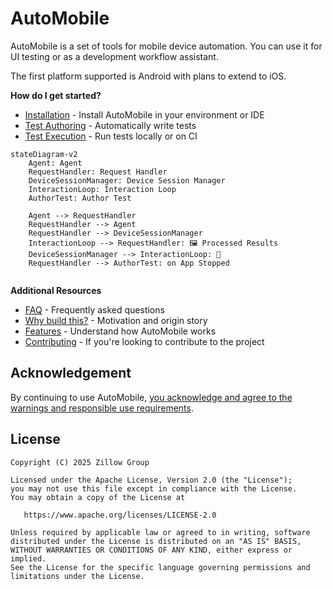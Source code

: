 # AutoMobile

AutoMobile is a set of tools for mobile device automation. You can use it for UI testing or as a development workflow
assistant.

The first platform supported is Android with plans to extend to iOS.

**How do I get started?**

- [Installation](installation.md) - Install AutoMobile in your environment or IDE
- [Test Authoring](features/test-authoring/index.md) - Automatically write tests
- [Test Execution](features/test-execution/index.md) - Run tests locally or on CI

```mermaid
stateDiagram-v2
    Agent: Agent
    RequestHandler: Request Handler
    DeviceSessionManager: Device Session Manager
    InteractionLoop: Interaction Loop
    AuthorTest: Author Test
    
    Agent --> RequestHandler
    RequestHandler --> Agent
    RequestHandler --> DeviceSessionManager
    InteractionLoop --> RequestHandler: 🖼️ Processed Results 
    DeviceSessionManager --> InteractionLoop: 📱
    RequestHandler --> AuthorTest: on App Stopped
    
```

**Additional Resources**

- [FAQ](faq.md) - Frequently asked questions
- [Why build this?](origin.md) - Motivation and origin story
- [Features](features/index.md) - Understand how AutoMobile works 
- [Contributing](contributing/index.md) - If you're looking to contribute to the project

## Acknowledgement

By continuing to use AutoMobile, [you acknowledge and agree to the warnings and responsible use requirements](security.md).

## License

```text
Copyright (C) 2025 Zillow Group

Licensed under the Apache License, Version 2.0 (the "License");
you may not use this file except in compliance with the License.
You may obtain a copy of the License at

   https://www.apache.org/licenses/LICENSE-2.0

Unless required by applicable law or agreed to in writing, software
distributed under the License is distributed on an "AS IS" BASIS,
WITHOUT WARRANTIES OR CONDITIONS OF ANY KIND, either express or implied.
See the License for the specific language governing permissions and
limitations under the License.
```
